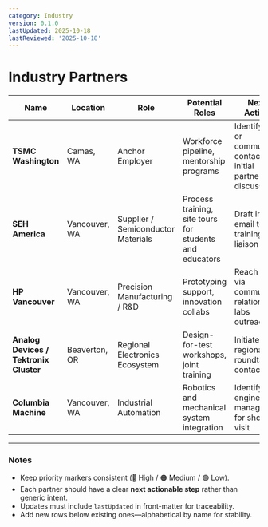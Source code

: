 ```yaml
---
category: Industry
version: 0.1.0
lastUpdated: 2025-10-18
lastReviewed: '2025-10-18'
---
```


# Industry Partners

| Name | Location | Role | Potential Roles | Next Action | Priority |
|------|-----------|------|-----------------|--------------|-----------|
| **TSMC Washington** | Camas, WA | Anchor Employer | Workforce pipeline, mentorship programs | Identify HR or community contact for initial partnership discussion | 🔴 High |
| **SEH America** | Vancouver, WA | Supplier / Semiconductor Materials | Process training, site tours for students and educators | Draft intro email to training liaison | 🟠 Medium |
| **HP Vancouver** | Vancouver, WA | Precision Manufacturing / R&D | Prototyping support, innovation collabs | Reach out via community relations or labs outreach | 🟠 Medium |
| **Analog Devices / Tektronix Cluster** | Beaverton, OR | Regional Electronics Ecosystem | Design-for-test workshops, joint training | Initiate regional roundtable contact | 🟢 Low |
| **Columbia Machine** | Vancouver, WA | Industrial Automation | Robotics and mechanical system integration | Identify engineering manager for shop visit | 🟢 Low |

---

### Notes
- Keep priority markers consistent (🔴 High / 🟠 Medium / 🟢 Low).  
- Each partner should have a clear **next actionable step** rather than generic intent.  
- Updates must include `lastUpdated` in front-matter for traceability.  
- Add new rows below existing ones—alphabetical by name for stability.